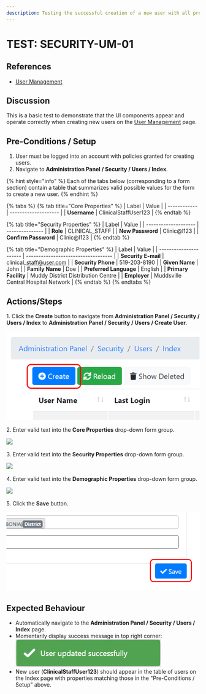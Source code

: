 ```yaml
---
description: Testing the successful creation of a new user with all properties specified.
---
```


# TEST: SECURITY-UM-01

## References

* [User Management](broken-reference)

## Discussion

This is a basic test to demonstrate that the UI components appear and operate correctly when creating new users on the [User Management](broken-reference) page.

## Pre-Conditions / Setup

1. User must be logged into an account with policies granted for creating users.
2. Navigate to **Administration Panel / Security / Users / Index**.

{% hint style="info" %}
Each of the tabs below (corresponding to a form section) contain a table that summarizes valid possible values for the form to create a new user.
{% endhint %}

{% tabs %}
{% tab title="Core Properties" %}
| Label        | Value                |
| ------------ | -------------------- |
| **Username** | ClinicalStaffUser123 |
{% endtab %}

{% tab title="Security Properties" %}
| Label                | Value           |
| -------------------- | --------------- |
| **Role**             | CLINICAL\_STAFF |
| **New Password**     | Clinic@l123     |
| **Confirm Password** | Clinic@l123     |
{% endtab %}

{% tab title="Demographic Properties" %}
| Label                  | Value                               |
| ---------------------- | ----------------------------------- |
| **Security E-mail**    | clinical\_staff@user.com            |
| **Security Phone**     | 519-203-8190                        |
| **Given Name**         | John                                |
| **Family Name**        | Doe                                 |
| **Preferred Language** | English                             |
| **Primary Facility**   | Muddy District Distribution Centre  |
| **Employer**           | Muddsville Central Hospital Network |
{% endtab %}
{% endtabs %}

## Actions/Steps

&#x20;   1\. Click the **Create** button to navigate from **Administration Panel / Security / Users / Index** to **Administration Panel / Security / Users / Create User**.

<img src="../../../../../../../../../.gitbook/assets/test1_createButton.png" alt="" data-size="original">&#x20;

&#x20;   2\. Enter valid text into the **Core Properties** drop-down form group.

![](../../../../../../../../../.gitbook/assets/test1\_coreProperties.png)

&#x20;   3\. Enter valid text into the **Security Properties** drop-down form group.

![](../../../../../../../../../.gitbook/assets/test1\_securityProperties.png)

&#x20;   4\. Enter valid text into the **Demographic Properties** drop-down form group.

![](../../../../../../../../../.gitbook/assets/test1\_demographicProperties.png)

&#x20;   5\. Click the **Save** button.

&#x20;   <img src="../../../../../../../../../.gitbook/assets/test1_saveButton (1) (1).png" alt="" data-size="original">&#x20;

## Expected Behaviour

* Automatically navigate to the **Administration Panel / Security / Users / Index** page.
* Momentarily display success message in top right corner: <img src="../../../../../../../../../.gitbook/assets/user_successtoast.png" alt="" data-size="original">&#x20;
* New user (**ClinicalStaffUser123**) should appear in the table of users on the Index page with properties matching those in the "Pre-Conditions / Setup" above.

